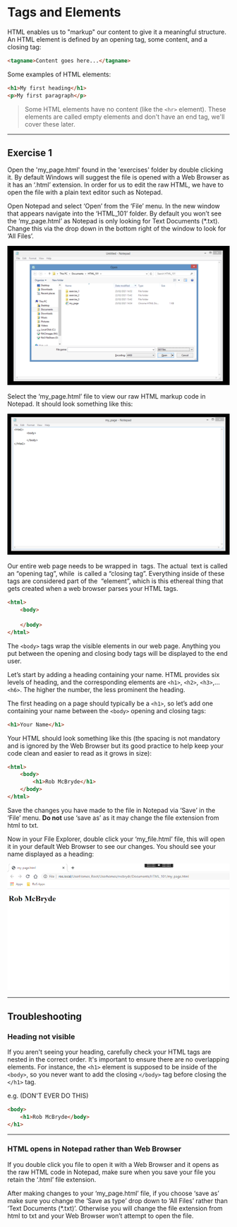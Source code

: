 # Tags and Elements
 
HTML enables us to "markup" our content to give it a meaningful structure. An HTML element is defined by an opening tag, some content, and a closing tag:
 ```html
<tagname>Content goes here...</tagname>
 ```
Some examples of HTML elements:
 
 ```html
<h1>My first heading</h1>
<p>My first paragraph</p>
 ```
>Some HTML elements have no content (like the `<hr>` element). 
These elements are called empty elements and don't have an end tag, we'll cover these later.
 
 ---


## Exercise 1 

Open the 'my_page.html' found in the 'exercises' folder by double clicking it. By default Windows will suggest the file is opened with a Web Browser as it has an ‘.html’ extension. In order for us to edit the raw HTML, we have to open the file with a plain text editor such as Notepad. 

Open Notepad and select ‘Open’ from the ‘File’ menu. In the new window that appears navigate into the ‘HTML_101’ folder. By default you won’t see the ‘my_page.html’ as Notepad is only looking for Text Documents (*.txt). Change this via the drop down in the bottom right of the window to look for ‘All Files’. 

![Notepad open all files](Notepad_open_all_files.png)

Select the ‘my_page.html’ file to view our raw HTML markup code in Notepad. It should look something like this:

![Notepad exercise 1 starter](Notepad_exercise_1_starter.png)

Our entire web page needs to be wrapped in <html> tags. The actual <html> text is called an “opening tag”, while </html> is called a “closing tag”. Everything inside of these tags are considered part of the <html> “element”, which is this ethereal thing that gets created when a web browser parses your HTML tags.

```html
<html>
    <body>
       
    </body>
</html>
```

The `<body>` tags wrap the visible elements in our web page. Anything you put between the opening and closing body tags will be displayed to the end user.


Let’s start by adding a heading containing your name. 
HTML provides six levels of heading, and the corresponding elements are `<h1>`, `<h2>`, `<h3>`,…`<h6>`. The higher the number, the less prominent the heading. 

The first heading on a page should typically be a `<h1>`, so let’s add one containing your name between the `<body>` opening and closing tags:

```html
<h1>Your Name</h1>
```

Your HTML should look something like this (the spacing is not mandatory and is ignored by the Web Browser but its good practice to help keep your code clean and easier to read as it grows in size):

```html
<html>
    <body>
        <h1>Rob McBryde</h1>
    </body>
</html>
```
 
 
Save the changes you have made to the file in Notepad via ‘Save’ in the ‘File’ menu. **Do not** use ‘save as’ as it may change the file extension from html to txt.

Now in your File Explorer, double click your ‘my_file.html’ file, this will open it in your default Web Browser to see our changes. You should see your name displayed as a heading:

  ![Exercise 1 heading showing in browser](Heading_in_browser.png)


---

## Troubleshooting

### Heading not visible

If you aren't seeing your heading, carefully check your HTML tags are nested in the correct order. It's important to ensure there are no overlapping elements. 
For instance, the `<h1>` element is supposed to be inside of the `<body>`, so you never want to add the closing `</body>` tag before closing the `</h1>` tag.

e.g. (DON'T EVER DO THIS)
```html
<body>
    <h1>Rob McBryde</body>
</h1>
```


---

### HTML opens in Notepad rather than Web Browser

If you double click you file to open it with a Web Browser and it opens as the raw HTML code in Notepad, make sure when you save your file you retain the ‘.html’ file extension. 

After making changes to your ‘my_page.html’ file, if you choose ‘save as’ make sure you change the ‘Save as type’ drop down to ‘All Files’ rather than ‘Text Documents (*.txt)’. Otherwise you will change the file extension from html to txt and your Web Browser won’t attempt to open the file. 
